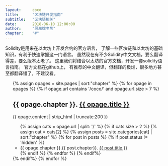 ```yaml
---
layout: 	coco
title: 		"区块链开发指南"
subtitle: 	"区块链相关"
date: 		2018-06-10 12:00:00
author: 	"凤凰牌老熊"
chapter:	"#"
---  
```


Solidity是用来在以太坊上开发合约的官方语言， 了解一些区块链和以太坊的基础知识，有利于快速掌握这一门语言。 
虽然现在有不少Solidity中文文档，要么翻译得差，要么版本太老了。 这里我们将结合以太坊的官方文档，开发一套solidity语言指南。 
官方文档在github上， 有推荐的中文翻译，但翻译的极烂，很多地方甚至都翻译错了，不建议看。 

<ul class="post-list">
{% assign opages = site.pages | sort:"chapter" %}
{% for opage in opages %}
{% if opage.url contains '/coco/' and opage.url.size > 7 %}
<h2>{{ opage.chapter }}. <a href="{{ opage.url | prepend: site.baseurl }}">{{ opage.title }}</a></h2>
	<div class="post-content-preview">
		{{ opage.content | strip_html | truncate:200 }}
	</div>
	<ul>
{% assign cats = opage.url | split: '/' %}
{% if cats.size > 2  %}
{% assign cat = cats[2] %}
{% assign posts = site.categories[cat] | sort:"chapter" %}
{% for post in posts %}
{% if post.status != 'hidden'  %}
		<li>{{ opage.chapter }}.{{ post.chapter}}.  <a href="{{ post.url | prepend: site.baseurl }}">{{ post.title }}</a></li>
{% endif %}
{% endfor %}
{% endif%}
	</ul>
{% endif%}
{% endfor %}